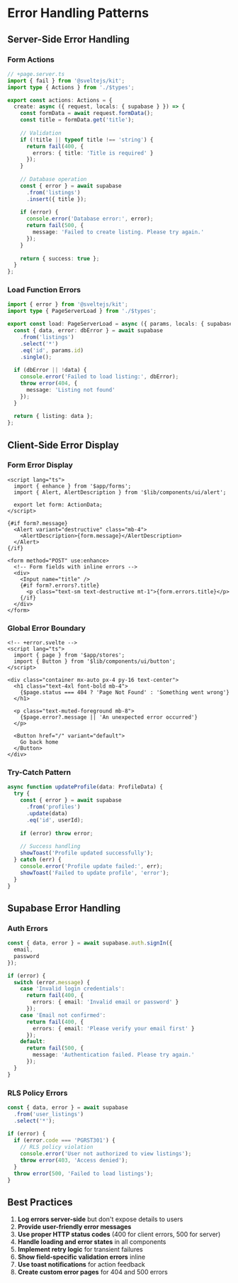 # Error Handling Patterns

## Server-Side Error Handling

### Form Actions
```typescript
// +page.server.ts
import { fail } from '@sveltejs/kit';
import type { Actions } from './$types';

export const actions: Actions = {
  create: async ({ request, locals: { supabase } }) => {
    const formData = await request.formData();
    const title = formData.get('title');
    
    // Validation
    if (!title || typeof title !== 'string') {
      return fail(400, {
        errors: { title: 'Title is required' }
      });
    }
    
    // Database operation
    const { error } = await supabase
      .from('listings')
      .insert({ title });
      
    if (error) {
      console.error('Database error:', error);
      return fail(500, {
        message: 'Failed to create listing. Please try again.'
      });
    }
    
    return { success: true };
  }
};
```

### Load Function Errors
```typescript
import { error } from '@sveltejs/kit';
import type { PageServerLoad } from './$types';

export const load: PageServerLoad = async ({ params, locals: { supabase } }) => {
  const { data, error: dbError } = await supabase
    .from('listings')
    .select('*')
    .eq('id', params.id)
    .single();
    
  if (dbError || !data) {
    console.error('Failed to load listing:', dbError);
    throw error(404, {
      message: 'Listing not found'
    });
  }
  
  return { listing: data };
};
```

## Client-Side Error Display

### Form Error Display
```svelte
<script lang="ts">
  import { enhance } from '$app/forms';
  import { Alert, AlertDescription } from '$lib/components/ui/alert';
  
  export let form: ActionData;
</script>

{#if form?.message}
  <Alert variant="destructive" class="mb-4">
    <AlertDescription>{form.message}</AlertDescription>
  </Alert>
{/if}

<form method="POST" use:enhance>
  <!-- Form fields with inline errors -->
  <div>
    <Input name="title" />
    {#if form?.errors?.title}
      <p class="text-sm text-destructive mt-1">{form.errors.title}</p>
    {/if}
  </div>
</form>
```

### Global Error Boundary
```svelte
<!-- +error.svelte -->
<script lang="ts">
  import { page } from '$app/stores';
  import { Button } from '$lib/components/ui/button';
</script>

<div class="container mx-auto px-4 py-16 text-center">
  <h1 class="text-4xl font-bold mb-4">
    {$page.status === 404 ? 'Page Not Found' : 'Something went wrong'}
  </h1>
  
  <p class="text-muted-foreground mb-8">
    {$page.error?.message || 'An unexpected error occurred'}
  </p>
  
  <Button href="/" variant="default">
    Go back home
  </Button>
</div>
```

### Try-Catch Pattern
```typescript
async function updateProfile(data: ProfileData) {
  try {
    const { error } = await supabase
      .from('profiles')
      .update(data)
      .eq('id', userId);
      
    if (error) throw error;
    
    // Success handling
    showToast('Profile updated successfully');
  } catch (err) {
    console.error('Profile update failed:', err);
    showToast('Failed to update profile', 'error');
  }
}
```

## Supabase Error Handling

### Auth Errors
```typescript
const { data, error } = await supabase.auth.signIn({
  email,
  password
});

if (error) {
  switch (error.message) {
    case 'Invalid login credentials':
      return fail(400, {
        errors: { email: 'Invalid email or password' }
      });
    case 'Email not confirmed':
      return fail(400, {
        errors: { email: 'Please verify your email first' }
      });
    default:
      return fail(500, {
        message: 'Authentication failed. Please try again.'
      });
  }
}
```

### RLS Policy Errors
```typescript
const { data, error } = await supabase
  .from('user_listings')
  .select('*');
  
if (error) {
  if (error.code === 'PGRST301') {
    // RLS policy violation
    console.error('User not authorized to view listings');
    throw error(403, 'Access denied');
  }
  throw error(500, 'Failed to load listings');
}
```

## Best Practices
1. **Log errors server-side** but don't expose details to users
2. **Provide user-friendly error messages**
3. **Use proper HTTP status codes** (400 for client errors, 500 for server)
4. **Handle loading and error states** in all components
5. **Implement retry logic** for transient failures
6. **Show field-specific validation errors** inline
7. **Use toast notifications** for action feedback
8. **Create custom error pages** for 404 and 500 errors